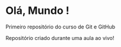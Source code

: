 # Olá, Mundo !
 Primeiro repositório do curso de Git e GitHub

 Repositório criado durante uma aula ao vivo!
